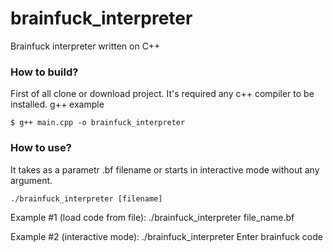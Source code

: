 # brainfuck_interpreter
Brainfuck interpreter written on C++


### How to build?
First of all clone or download project.
It's required any c++ compiler to be installed.
g++ example
```
$ g++ main.cpp -o brainfuck_interpreter

```


### How to use?
It takes as a parametr .bf filename or starts in interactive mode without any argument.

```
./brainfuck_interpreter [filename]

```

Example #1 (load code from file): ./brainfuck_interpreter file_name.bf

Example #2 (interactive mode): ./brainfuck_interpreter
                                Enter brainfuck code
         
         
